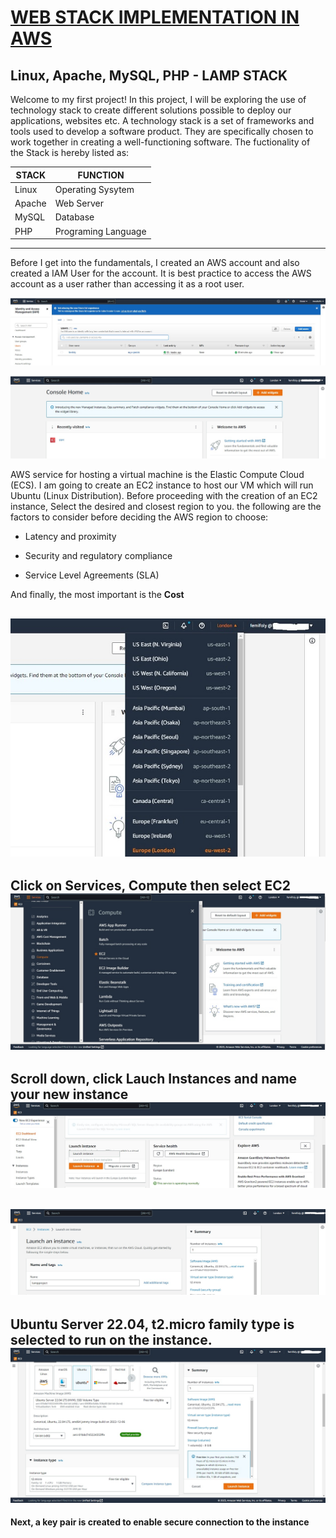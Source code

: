 # <ins>WEB STACK IMPLEMENTATION IN AWS</ins> 
## Linux, Apache, MySQL, PHP - LAMP STACK
Welcome to my first project! In this project, I will be exploring the use of technology stack to create different solutions possible to deploy our applications, websites etc. A technology stack is a set of frameworks and tools used to develop a software product. They are specifically chosen to work together in creating a well-functioning software.
The fuctionality of the Stack is hereby listed as:

| STACK | FUNCTION |
| - | - |
| Linux | Operating Sysytem |
| Apache| Web Server |
| MySQL | Database |
| PHP | Programing Language |

---
Before I get into the fundamentals, I created an AWS account and also created a IAM User for the account. It is best practice to access the AWS account as a user rather than accessing it as a root user. 


![](https://github.com/femifoly/DevOps-Project/blob/main/Project%20Images/iamuser1.jpg)


![](https://github.com/femifoly/DevOps-Project/blob/main/Project%20Images/iamuser.jpg)

AWS service for hosting a virtual machine is the Elastic Compute Cloud (ECS). I am going to create an EC2 instance to host our VM which will run Ubuntu (Linux 
Distribution). Before proceeding with the creation of an EC2 instance, Select the desired and closest region to you. the following are the factors to consider before deciding the AWS region to choose:

* Latency and proximity

* Security and regulatory compliance

* Service Level Agreements (SLA)

And finally, the most important is the **Cost**

![](https://github.com/femifoly/DevOps-Project/blob/main/Project%20Images/region.jpg)
----
**Click on Services, Compute then select EC2**
![](https://github.com/femifoly/DevOps-Project/blob/main/Project%20Images/EC2.jpg)
---
**Scroll down, click Lauch Instances and name your new instance**
![](https://github.com/femifoly/DevOps-Project/blob/main/Project%20Images/EC21.jpg)
---
![](https://github.com/femifoly/DevOps-Project/blob/main/Project%20Images/EC22.jpg)
---
**Ubuntu Server 22.04, t2.micro family type is selected to run on the instance.**
![](https://github.com/femifoly/DevOps-Project/blob/main/Project%20Images/EC23.jpg)
---
**Next, a key pair is created to enable secure connection to the instance**
